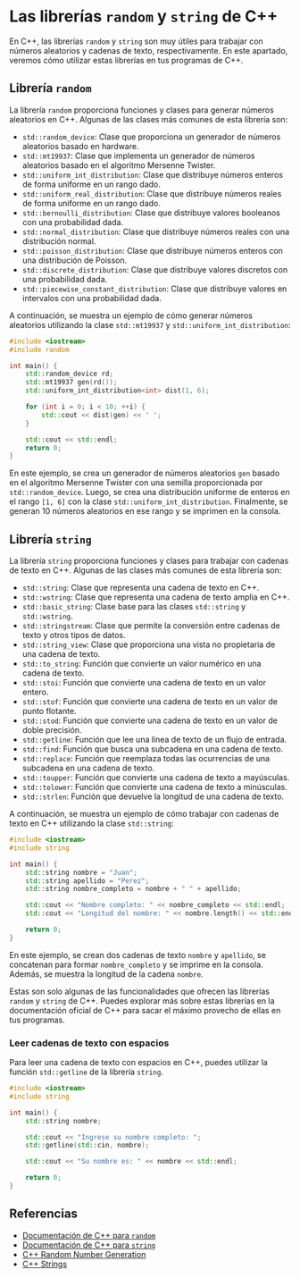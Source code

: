 # Las librerías `random` y `string` de C++

En C++, las librerías `random` y `string` son muy útiles para trabajar con números aleatorios y cadenas de texto,
respectivamente. En este apartado, veremos cómo utilizar estas librerías en tus programas de C++.

## Librería `random`

La librería `random` proporciona funciones y clases para generar números aleatorios en C++. Algunas de las clases más
comunes de esta librería son:

- `std::random_device`: Clase que proporciona un generador de números aleatorios basado en hardware.
- `std::mt19937`: Clase que implementa un generador de números aleatorios basado en el algoritmo Mersenne Twister.
- `std::uniform_int_distribution`: Clase que distribuye números enteros de forma uniforme en un rango dado.
- `std::uniform_real_distribution`: Clase que distribuye números reales de forma uniforme en un rango dado.
- `std::bernoulli_distribution`: Clase que distribuye valores booleanos con una probabilidad dada.
- `std::normal_distribution`: Clase que distribuye números reales con una distribución normal.
- `std::poisson_distribution`: Clase que distribuye números enteros con una distribución de Poisson.
- `std::discrete_distribution`: Clase que distribuye valores discretos con una probabilidad dada.
- `std::piecewise_constant_distribution`: Clase que distribuye valores en intervalos con una probabilidad dada.

A continuación, se muestra un ejemplo de cómo generar números aleatorios utilizando la clase `std::mt19937` y
`std::uniform_int_distribution`:

```c++
#include <iostream>
#include random

int main() {
    std::random_device rd;
    std::mt19937 gen(rd());
    std::uniform_int_distribution<int> dist(1, 6);

    for (int i = 0; i < 10; ++i) {
        std::cout << dist(gen) << ' ';
    }

    std::cout << std::endl;
    return 0;
}
```

En este ejemplo, se crea un generador de números aleatorios `gen` basado en el algoritmo Mersenne Twister con una
semilla proporcionada por `std::random_device`. Luego, se crea una distribución uniforme de enteros en el rango
`[1, 6]` con la clase `std::uniform_int_distribution`. Finalmente, se generan 10 números aleatorios en ese rango y se
imprimen en la consola.

## Librería `string`

La librería `string` proporciona funciones y clases para trabajar con cadenas de texto en C++. Algunas de las clases
más comunes de esta librería son:

- `std::string`: Clase que representa una cadena de texto en C++.
- `std::wstring`: Clase que representa una cadena de texto amplia en C++.
- `std::basic_string`: Clase base para las clases `std::string` y `std::wstring`.
- `std::stringstream`: Clase que permite la conversión entre cadenas de texto y otros tipos de datos.
- `std::string_view`: Clase que proporciona una vista no propietaria de una cadena de texto.
- `std::to_string`: Función que convierte un valor numérico en una cadena de texto.
- `std::stoi`: Función que convierte una cadena de texto en un valor entero.
- `std::stof`: Función que convierte una cadena de texto en un valor de punto flotante.
- `std::stod`: Función que convierte una cadena de texto en un valor de doble precisión.
- `std::getline`: Función que lee una línea de texto de un flujo de entrada.
- `std::find`: Función que busca una subcadena en una cadena de texto.
- `std::replace`: Función que reemplaza todas las ocurrencias de una subcadena en una cadena de texto.
- `std::toupper`: Función que convierte una cadena de texto a mayúsculas.
- `std::tolower`: Función que convierte una cadena de texto a minúsculas.
- `std::strlen`: Función que devuelve la longitud de una cadena de texto.

A continuación, se muestra un ejemplo de cómo trabajar con cadenas de texto en C++ utilizando la clase `std::string`:

```c++
#include <iostream>
#include string

int main() {
    std::string nombre = "Juan";
    std::string apellido = "Perez";
    std::string nombre_completo = nombre + " " + apellido;

    std::cout << "Nombre completo: " << nombre_completo << std::endl;
    std::cout << "Longitud del nombre: " << nombre.length() << std::endl;

    return 0;
}
```

En este ejemplo, se crean dos cadenas de texto `nombre` y `apellido`, se concatenan para formar `nombre_completo` y
se imprime en la consola. Además, se muestra la longitud de la cadena `nombre`.

Estas son solo algunas de las funcionalidades que ofrecen las librerías `random` y `string` de C++. Puedes
explorar más sobre estas librerías en la documentación oficial de C++ para sacar el máximo provecho de ellas en tus
programas.

### Leer cadenas de texto con espacios

Para leer una cadena de texto con espacios en C++, puedes utilizar la función `std::getline` de la librería `string`.

```c++
#include <iostream>
#include string

int main() {
    std::string nombre;

    std::cout << "Ingrese su nombre completo: ";
    std::getline(std::cin, nombre);

    std::cout << "Su nombre es: " << nombre << std::endl;

    return 0;
}
```

## Referencias

- [Documentación de C++ para `random`](https://en.cppreference.com/w/cpp/header/random)
- [Documentación de C++ para `string`](https://en.cppreference.com/w/cpp/header/string)
- [C++ Random Number Generation](https://www.learncpp.com/cpp-tutorial/15-1-introduction-to-random-number-generation/)
- [C++ Strings](https://www.learncpp.com/cpp-tutorial/66-c-strings-an-introduction/)